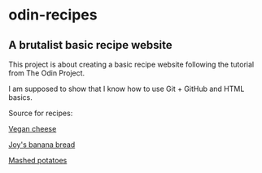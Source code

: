 # odin-recipes
## A brutalist basic recipe website

This project is about creating a basic recipe website following the tutorial from The Odin Project.

I am supposed to show that I know how to use Git + GitHub and HTML basics.

Source for recipes:

[Vegan cheese](https://www.allrecipes.com/recipe/244784/vegan-grated-parmesan-cheese/)

[Joy's banana bread](https://www.allrecipes.com/recipe/241707/joys-easy-banana-bread/)

[Mashed potatoes](https://www.allrecipes.com/recipe/254781/unbelievable-vegan-mashed-potatoes/)
